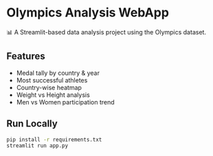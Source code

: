 # Olympics Analysis WebApp

📊 A Streamlit-based data analysis project using the Olympics dataset.

## Features
- Medal tally by country & year
- Most successful athletes
- Country-wise heatmap
- Weight vs Height analysis
- Men vs Women participation trend

## Run Locally
```bash
pip install -r requirements.txt
streamlit run app.py

